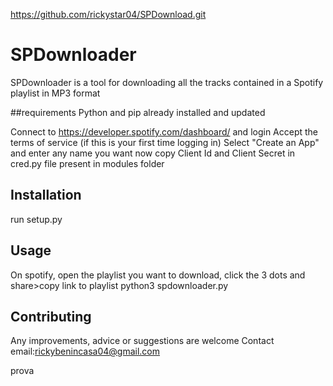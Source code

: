 https://github.com/rickystar04/SPDownload.git

# SPDownloader

SPDownloader is a tool for downloading all the tracks contained in a Spotify playlist in MP3 format

##requirements
Python and pip already installed and updated

Connect to https://developer.spotify.com/dashboard/ and login
Accept the terms of service (if this is your first time logging in)
Select "Create an App" and enter any name you want
now copy Client Id and Client Secret in cred.py file present in modules folder

## Installation

run setup.py

## Usage

On spotify, open the playlist you want to download, click the 3 dots and share>copy link to playlist
python3 spdownloader.py

## Contributing

Any improvements, advice or suggestions are welcome
Contact email:rickybenincasa04@gmail.com

prova
